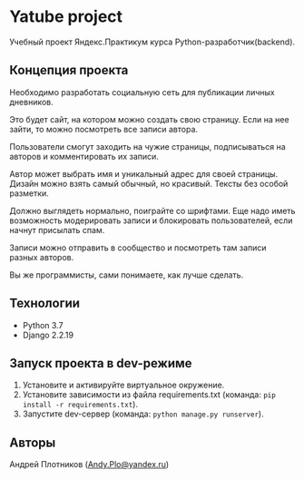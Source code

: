 # Yatube project

Учебный проект Яндекс.Практикум курса Python-разработчик(backend).

## Концепция проекта

Необходимо разработать социальную сеть для публикации личных дневников.

Это будет сайт, на котором можно создать свою страницу. Если на нее зайти, то можно посмотреть все записи автора.

Пользователи смогут заходить на чужие страницы, подписываться на авторов и комментировать их записи.

Автор может выбрать имя и уникальный адрес для своей страницы. Дизайн можно взять самый обычный, но красивый. Тексты без особой разметки.

Должно выглядеть нормально, поиграйте со шрифтами. Еще надо иметь возможность модерировать записи и блокировать пользователей, если начнут присылать спам.

Записи можно отправить в сообщество и посмотреть там записи разных авторов.

Вы же программисты, сами понимаете, как лучше сделать.

## Технологии

- Python 3.7
- Django 2.2.19

## Запуск проекта в dev-режиме

 1. Установите и активируйте виртуальное окружение.
 2. Установите зависимости из файла requirements.txt (команда: `pip install -r requirements.txt`).
 3. Запустите dev-сервер (команда: `python manage.py runserver`).

## Авторы

 Андрей Плотников (Andy.Plo@yandex.ru)
